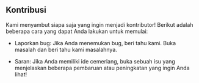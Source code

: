 ## Kontribusi

Kami menyambut siapa saja yang ingin menjadi kontributor! Berikut adalah beberapa cara yang dapat Anda lakukan untuk memulai:

- Laporkan bug: Jika Anda menemukan bug, beri tahu kami. Buka masalah dan beri tahu kami masalahnya.

- Saran: Jika Anda memiliki ide cemerlang, buka sebuah isu yang menjelaskan beberapa pembaruan atau peningkatan yang ingin Anda lihat!    
